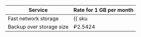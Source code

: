 Service | Rate for 1 GB per month
----- | -----
Fast network storage | {{ sku|RUB|mdb.cluster.network-nvme.ch|month|string }} |
Backup over storage size | ₽2.5424 |